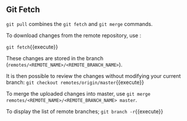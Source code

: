 ## Git Fetch

`git pull` combines the `git fetch` and `git merge` commands.

To download changes from the remote repository, use :

`git fetch`{{execute}}

These changes are stored in the branch (`remotes/<REMOTE_NAME>/<REMOTE_BRANCH_NAME>`).

It is then possible to review the changes without modifying your current branch:
`git checkout remotes/origin/master`{{execute}}

To merge the uploaded changes into master, use `git merge remotes/<REMOTE_NAME>/<REMOTE_BRANCH_NAME> master`.

To display the list of remote branches;
`git branch -r`{{execute}}
